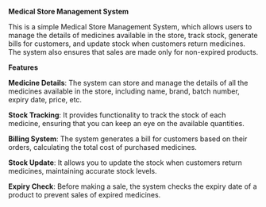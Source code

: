 **Medical Store Management System**

This is a simple Medical Store Management System, which allows users to manage the details of medicines available in the store, track stock, generate bills for customers, and update stock when customers return medicines. The system also ensures that sales are made only for non-expired products.

**Features**

**Medicine Details**: The system can store and manage the details of all the medicines available in the store, including name, brand, batch number, expiry date, price, etc.

**Stock Tracking**: It provides functionality to track the stock of each medicine, ensuring that you can keep an eye on the available quantities.

**Billing System**: The system generates a bill for customers based on their orders, calculating the total cost of purchased medicines.

**Stock Update**: It allows you to update the stock when customers return medicines, maintaining accurate stock levels.

**Expiry Check**: Before making a sale, the system checks the expiry date of a product to prevent sales of expired medicines.
